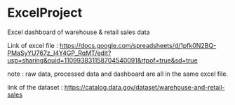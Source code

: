 # ExcelProject
Excel dashboard of warehouse &amp; retail sales data

Link of excel file : https://docs.google.com/spreadsheets/d/1pfk0N2BQ-PMaSyYU767z_I4Y4GP_RqMT/edit?usp=sharing&ouid=110993831158704540091&rtpof=true&sd=true

note : raw data, processed data and dashboard are all in the same excel file.

link of the dataset : https://catalog.data.gov/dataset/warehouse-and-retail-sales
